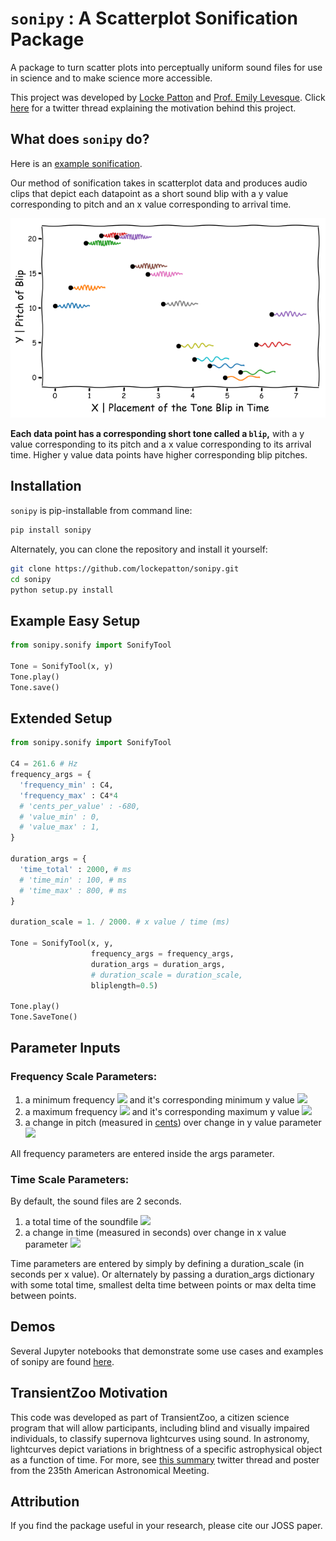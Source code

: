 # `sonipy` : A Scatterplot Sonification Package

A package to turn scatter plots into perceptually uniform sound files for use in science and to make science more accessible.

This project was developed by [Locke Patton](https://twitter.com/Astro_Locke) and [Prof. Emily Levesque](https://twitter.com/emsque). Click [here](https://twitter.com/Astro_Locke/status/1083510515857408000) for a twitter thread explaining the motivation behind this project.

## What does `sonipy` do?

Here is an [example sonification](https://twitter.com/Astro_Locke/status/1083510562187751424).

Our method of sonification takes in scatterplot data and produces audio clips that depict each datapoint as a short sound blip with a y value corresponding to pitch and an x value corresponding to arrival time.

![sonipy setup](./paper/images/Method2.png)

**Each data point has a corresponding short tone called a `blip`,** with a y value corresponding to its pitch and a x value corresponding to its arrival time. Higher y value data points have higher corresponding blip pitches.

## Installation

`sonipy` is pip-installable from command line:

``` bash
pip install sonipy
```

Alternately, you can clone the repository and install it yourself:

``` bash
git clone https://github.com/lockepatton/sonipy.git
cd sonipy
python setup.py install
```


## Example Easy Setup

``` Python
from sonipy.sonify import SonifyTool

Tone = SonifyTool(x, y)
Tone.play()
Tone.save()
```

## Extended Setup

``` Python
from sonipy.sonify import SonifyTool

C4 = 261.6 # Hz
frequency_args = {
  'frequency_min' : C4,
  'frequency_max' : C4*4
  # 'cents_per_value' : -680,
  # 'value_min' : 0,
  # 'value_max' : 1,
}

duration_args = {
  'time_total' : 2000, # ms
  # 'time_min' : 100, # ms
  # 'time_max' : 800, # ms
}

duration_scale = 1. / 2000. # x value / time (ms)

Tone = SonifyTool(x, y,
                  frequency_args = frequency_args,
                  duration_args = duration_args,
                  # duration_scale = duration_scale,
                  bliplength=0.5)

Tone.play()
Tone.SaveTone()
```

## Parameter Inputs

### Frequency Scale Parameters:

1. a minimum frequency <img src="https://render.githubusercontent.com/render/math?math=f_{min}"> and it's corresponding minimum y value <img src="https://render.githubusercontent.com/render/math?math=y_{min}">
2. a maximum frequency <img src="https://render.githubusercontent.com/render/math?math=f_{max}"> and it's corresponding maximum y value <img src="https://render.githubusercontent.com/render/math?math=y_{max}">
3. a change in pitch (measured in [cents](https://en.wikipedia.org/wiki/Cent_(music))) over change in y value parameter <img src="https://render.githubusercontent.com/render/math?math=\frac{dc}{dy}">

All frequency parameters are entered inside the args parameter.

### Time Scale Parameters:

By default, the sound files are 2 seconds.

1. a total time of the soundfile <img src="https://render.githubusercontent.com/render/math?math=t_{total}">
2. a change in time (measured in seconds) over change in x value parameter <img src="https://render.githubusercontent.com/render/math?math=\frac{dt}{dx}">

Time parameters are entered by simply by defining a duration_scale (in seconds per x value). Or alternately by passing a duration_args dictionary with some total time, smallest delta time between points or max delta time between points.

## Demos
Several Jupyter notebooks that demonstrate some use cases and examples of sonipy are found
[here](https://github.com/lockepatton/sonipy/tree/master/demos).

## TransientZoo Motivation

This  code  was  developed  as  part  of  TransientZoo,  a  citizen  science  program  that  will  allow  participants,  including  blind and visually impaired individuals, to classify supernova lightcurves using sound. In astronomy, lightcurves depict variations in brightness of a specific astrophysical object as a function of time. For more, see [this summary](https://twitter.com/Astro_Locke/status/1083510515857408000) twitter thread and poster from the 235th American Astronomical Meeting.

## Attribution

If you find the package useful in your research, please cite our JOSS paper.
